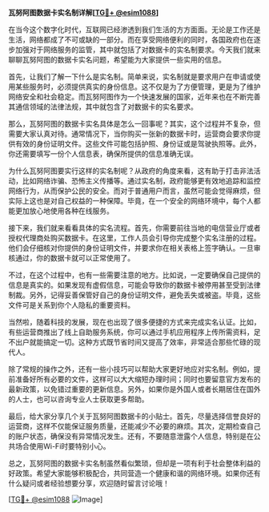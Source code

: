 **瓦努阿图数据卡实名制详解[[TG💪+ @esim1088](https://t.me/s/esim1088)]**

在当今这个数字化时代，互联网已经渗透到我们生活的方方面面。无论是工作还是生活，网络都成了不可或缺的一部分。而在享受网络便利的同时，各国政府也在逐步加强对于网络服务的监管，其中就包括了对数据卡的实名制要求。今天我们就来聊聊瓦努阿图的数据卡实名问题，希望能为大家提供一些实用的信息。

首先，让我们了解一下什么是实名制。简单来说，实名制就是要求用户在申请或使用某些服务时，必须提供真实的身份信息。这不仅是为了方便管理，更是为了维护网络安全和社会稳定。而瓦努阿图作为一个快速发展的国家，近年来也在不断完善其通信领域的法律法规，其中就包含了对数据卡的实名要求。

那么，瓦努阿图的数据卡实名具体是怎么一回事呢？其实，这个过程并不复杂，但需要大家认真对待。通常情况下，当你购买一张新的数据卡时，运营商会要求你提供有效的身份证明文件。这些文件可能包括护照、身份证或是驾驶执照等。此外，你还需要填写一份个人信息表，确保所提供的信息准确无误。

为什么瓦努阿图要实行这样的实名制呢？从政府的角度来看，这有助于打击非法活动，比如网络诈骗、恐怖主义传播等。通过实名制，政府能够更有效地追踪和监控网络行为，从而保护公民的安全。而对于普通用户而言，虽然可能会觉得麻烦，但实际上这也是对自己权益的一种保障。毕竟，在一个安全的网络环境中，每个人都能更加放心地使用各种在线服务。

接下来，我们就来看看具体的实名流程。首先，你需要前往当地的电信营业厅或者授权代理商处购买数据卡。在这里，工作人员会引导你完成整个实名注册的过程。他们会仔细核对你提供的身份证明文件，并要求你在相关表格上签字确认。一旦审核通过，你的数据卡就可以正常使用了。

不过，在这个过程中，也有一些需要注意的地方。比如说，一定要确保自己提供的信息是真实的。如果发现有虚假信息，可能会导致你的数据卡被停用甚至受到法律制裁。另外，记得妥善保管好自己的身份证明文件，避免丢失或被盗。毕竟，这些文件可是关系到你个人隐私的重要资料。

当然啦，随着科技的发展，现在也出现了很多便捷的方式来完成实名认证。比如，有些运营商推出了线上自助服务系统，你可以通过手机应用程序上传所需资料，足不出户就能搞定一切。这种方式既节省时间又提高了效率，非常适合那些忙碌的现代人。

除了常规的操作之外，还有一些小技巧可以帮助大家更好地应对实名制。例如，提前准备好所有必要的文件，这样可以大大缩短办理时间；同时也要留意官方发布的最新政策，以免错过重要的更新信息。另外，如果你是外国人或者长期居住在国外的人士，也可以咨询专业人士获取更多帮助。

最后，给大家分享几个关于瓦努阿图数据卡的小贴士。首先，尽量选择信誉良好的运营商，这样不仅能保证服务质量，还能减少不必要的麻烦。其次，定期检查自己的账户状态，确保没有异常情况发生。还有，不要随意泄露个人信息，特别是在公共场合使用Wi-Fi时要特别小心。

总之，瓦努阿图的数据卡实名制虽然看似繁琐，但却是一项有利于社会整体利益的好政策。希望大家能够积极配合，共同营造一个健康和谐的网络环境。如果你还有什么疑问或者经验想要分享，欢迎随时留言讨论哦！

[[TG💪+ @esim1088](https://t.me/s/esim1088) ![Image](https://i.postimg.cc/4NQfJmqS/Snipaste-2025-05-13-00-14-12.png)]